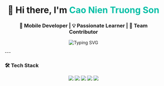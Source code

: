 <h1 align="center">👋 Hi there, I'm <span style="color:#00bfa6;">Cao Nien Truong Son</span></h1>

<h3 align="center">🚀 Mobile Developer | 💡 Passionate Learner | 🤝 Team Contributor</h3>

<p align="center">
  <img src="https://readme-typing-svg.demolab.com?font=Fira+Code&size=24&pause=1000&color=00FFAA&center=true&vCenter=true&width=500&lines=Welcome+to+my+GitHub!;I+love+Mobile+Development;Let's+build+something+amazing!" alt="Typing SVG" />
</p>
---

### 🛠️ Tech Stack

<p align="center">
  <img src="https://img.shields.io/badge/Kotlin-%230095D5.svg?style=for-the-badge&logo=kotlin&logoColor=white"/>
  <img src="https://img.shields.io/badge/Android-3DDC84?style=for-the-badge&logo=android&logoColor=white"/>
  <img src="https://img.shields.io/badge/Jetpack%20Compose-%23000000.svg?style=for-the-badge&logo=android&logoColor=white"/>
  <img src="https://img.shields.io/badge/Firebase-FFCA28?style=for-the-badge&logo=firebase&logoColor=black"/>
  <img src="https://img.shields.io/badge/Git-%23F05033.svg?style=for-the-badge&logo=git&logoColor=white"/>
</p>

